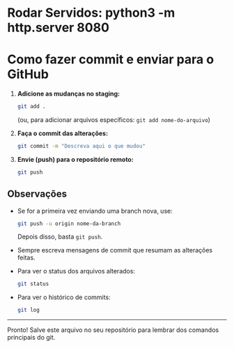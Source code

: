 

# Rodar Servidos: python3 -m http.server 8080

# Como fazer commit e enviar para o GitHub

1. **Adicione as mudanças no staging:**
   ```bash
   git add .
   ```
   (ou, para adicionar arquivos específicos: `git add nome-do-arquivo`)

2. **Faça o commit das alterações:**
   ```bash
   git commit -m "Descreva aqui o que mudou"
   ```

3. **Envie (push) para o repositório remoto:**
   ```bash
   git push
   ```

## Observações

- Se for a primeira vez enviando uma branch nova, use:
  ```bash
  git push -u origin nome-da-branch
  ```
  Depois disso, basta `git push`.

- Sempre escreva mensagens de commit que resumam as alterações feitas.

- Para ver o status dos arquivos alterados:
  ```bash
  git status
  ```

- Para ver o histórico de commits:
  ```bash
  git log
  ```

---
Pronto! Salve este arquivo no seu repositório para lembrar dos comandos principais do git.
